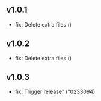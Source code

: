 ## v1.0.1

- fix: Delete extra files ()


## v1.0.2

- fix: Delete extra files ()

## v1.0.3

- fix: Trigger release" ("0233094)

